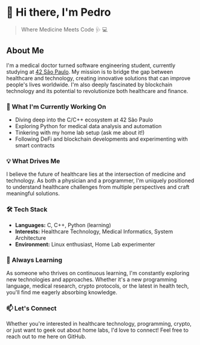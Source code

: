 # 👋 Hi there, I'm Pedro

> Where Medicine Meets Code 🩺 💻

## About Me

I'm a medical doctor turned software engineering student, currently studying at [42 São Paulo](https://www.42sp.org.br/). My mission is to bridge the gap between healthcare and technology, creating innovative solutions that can improve people's lives worldwide. I'm also deeply fascinated by blockchain technology and its potential to revolutionize both healthcare and finance.

### 🔭 What I'm Currently Working On

- Diving deep into the C/C++ ecosystem at 42 São Paulo
- Exploring Python for medical data analysis and automation
- Tinkering with my home lab setup (ask me about it!)
- Following DeFi and blockchain developments and experimenting with smart contracts

### 💡 What Drives Me

I believe the future of healthcare lies at the intersection of medicine and technology. As both a physician and a programmer, I'm uniquely positioned to understand healthcare challenges from multiple perspectives and craft meaningful solutions.

### 🛠️ Tech Stack

- **Languages:** C, C++, Python (learning)
- **Interests:** Healthcare Technology, Medical Informatics, System Architecture
- **Environment:** Linux enthusiast, Home Lab experimenter

### 🌱 Always Learning

As someone who thrives on continuous learning, I'm constantly exploring new technologies and approaches. Whether it's a new programming language, medical research, crypto protocols, or the latest in health tech, you'll find me eagerly absorbing knowledge.

### 📫 Let's Connect

Whether you're interested in healthcare technology, programming, crypto, or just want to geek out about home labs, I'd love to connect! Feel free to reach out to me here on GitHub.
